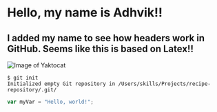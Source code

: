 # Hello, my name is Adhvik!!
## I added my name to see how headers work in GitHub. Seems like this is based on Latex!!


![Image of Yaktocat](https://octodex.github.com/images/yaktocat.png)


```
$ git init
Initialized empty Git repository in /Users/skills/Projects/recipe-repository/.git/
```


``` javascript
var myVar = "Hello, world!";
```














